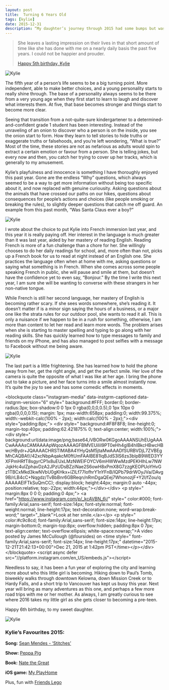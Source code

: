 ```yaml
---
layout: post
title:  Turning 6 Years Old
tags: [kylie]
date: 2015-12-31
description: “My daughter’s journey through 2015 had some bumps but was full of adventure.”
--- 
```

> She leaves a lasting impression on their lives in that short amount of time like she has done with me on a nearly daily basis the past five years. I could not be happier and prouder.
> 
> [Happy 5th birthday, Kylie](http://www.foursides.ca/Number-5/ "Number 5 | Four Sides")

![Kylie](http://www.foursides.ca/images/Kylie2015-1.jpg)

The fifth year of a person’s life seems to be a big turning point. More independent, able to make better choices, and a young personality starts to really shine through. The base of a personality always seems to be there from a very young age when they first start to learn to laugh and discover what interests them. At five, that base becomes stronger and things start to become more clear. 

Seeing that transition from a not-quite-sure kindergartener to a determined-and-confident grade 1 student has been interesting. Instead of the unraveling of an onion to discover who a person is on the inside, you see the onion start to form. How they learn to tell stories to hide truths or exaggerate truths or falsehoods, and you’re left wondering, “What is true?” Most of the time, these stories are not as nefarious as adults would spin to extract a certain emotion or favour from a person. She is telling jokes, but every now and then, you catch her trying to cover up her tracks, which is generally to my amusement.

Kylie’s playfulness and innocence is something I have thoroughly enjoyed this past year. Gone are the endless “Why” questions, which always seemed to be a way to get more information without being too specific about it, and now replaced with genuine curiousity. Asking questions about the animals that have crossed our paths on our hikes, questions about consequences for people’s actions and choices (like people smoking or breaking the rules), to slightly deeper questions that catch me off guard. An example from this past month, “Was Santa Claus ever a boy?”

![Kylie](http://www.foursides.ca/images/Kylie2015-4.jpg)

I wrote about the choice to put Kylie into French immersion last year, and this year it is really paying off. Her interest in the language is much greater than it was last year, aided by her mastery of reading English. Reading French is more of a fun challenge than a chore for her. She willingly chooses to do her daily readings for school, and, more often than not, picks up a French book for us to read at night instead of an English one. She practices the language often when at home with me, asking questions or saying what something is in French. When she comes across some people speaking French in public, she will pause and smile at them, but doesn’t have the confidence yet to even say, “Bonjour.” By the time I write this next year, I am sure she will be wanting to converse with these strangers in her non-native tongue. 

While French is still her second language, her mastery of English is becoming rather scary. If she sees words somewhere, she’s reading it. It doesn’t matter if is a minor sign saying the hours of a business, or a major one like the strata rules for our outdoor pool, she wants to read it all. This is only a nuisance if we happen to be in a rush for something, otherwise, I am more than content to let her read and learn more words. The problem arises when she is starting to master spelling and typing to go along with her reading skills. She has quickly learned how to type messages to family and friends on my iPhone, and has also managed to post selfies with a message to Facebook without me being aware. 

![Kylie](http://www.foursides.ca/images/Kylie2015-2.jpg)

The last part is a little frightening. She has learned how to hold the phone away from her, get the right angle, and get the perfect smile. Her love of the camera is quite the opposite of what I was like at her age. I bring the phone out to take a picture, and her face turns into a smile almost instantly now. It’s quite the joy to see and has some comedic effects in moments.

\<blockquote class="instagram-media" data-instgrm-captioned data-instgrm-version="6" style=" background:#FFF; border:0; border-radius:3px; box-shadow:0 0 1px 0 rgba(0,0,0,0.5),0 1px 10px 0 rgba(0,0,0,0.15); margin: 1px; max-width:658px; padding:0; width:99.375%; width:-webkit-calc(100% - 2px); width:calc(100% - 2px);"\>\<div style="padding:8px;"\> \<div style=" background:#F8F8F8; line-height:0; margin-top:40px; padding:62.421875% 0; text-align:center; width:100%;"\> \<div style=" background:url(data:image/png;base64,iVBORw0KGgoAAAANSUhEUgAAACwAAAAsCAMAAAApWqozAAAAGFBMVEUiIiI9PT0eHh4gIB4hIBkcHBwcHBwcHBydr+JQAAAACHRSTlMABA4YHyQsM5jtaMwAAADfSURBVDjL7ZVBEgMhCAQBAf//42xcNbpAqakcM0ftUmFAAIBE81IqBJdS3lS6zs3bIpB9WED3YYXFPmHRfT8sgyrCP1x8uEUxLMzNWElFOYCV6mHWWwMzdPEKHlhLw7NWJqkHc4uIZphavDzA2JPzUDsBZziNae2S6owH8xPmX8G7zzgKEOPUoYHvGz1TBCxMkd3kwNVbU0gKHkx+iZILf77IofhrY1nYFnB/lQPb79drWOyJVa/DAvg9B/rLB4cC+Nqgdz/TvBbBnr6GBReqn/nRmDgaQEej7WhonozjF+Y2I/fZou/qAAAAAElFTkSuQmCC); display:block; height:44px; margin:0 auto -44px; position:relative; top:-22px; width:44px;"\>\</div\>\</div\> \<p style=" margin:8px 0 0 0; padding:0 4px;"\> \<a href="https://www.instagram.com/p/_kcAVBN_6j/" style=" color:#000; font-family:Arial,sans-serif; font-size:14px; font-style:normal; font-weight:normal; line-height:17px; text-decoration:none; word-wrap:break-word;" target="_blank"\>Look at her smile.\</a\>\</p\> \<p style=" color:#c9c8cd; font-family:Arial,sans-serif; font-size:14px; line-height:17px; margin-bottom:0; margin-top:8px; overflow:hidden; padding:8px 0 7px; text-align:center; text-overflow:ellipsis; white-space:nowrap;"\>A video posted by James McCullough (@foursides) on \<time style=" font-family:Arial,sans-serif; font-size:14px; line-height:17px;" datetime="2015-12-21T21:42:13+00:00"\>Dec 21, 2015 at 1:42pm PST\</time\>\</p\>\</div\>\</blockquote\> \<script async defer src="//platform.instagram.com/en_US/embeds.js"\>\</script\>

Needless to say, it has been a fun year of exploring the city and learning more about who this little girl is becoming. Hiking down to Paul’s Tomb, biweekly walks through downtown Kelowna, down Mission Creek or to Hardy Falls, and a short trip to Vancouver has kept us busy this year. Next year will bring as many adventures as this one, and perhaps a few more road trips with me or her mother. As always, I am greatly curious to see where 2016 takes my little girl as she gets closer to becoming a pre-teen. 

Happy 6th birthday, to my sweet daughter. 

![Kylie](http://www.foursides.ca/images/Kylie2015-3.jpg)

### Kylie’s Favourites 2015:

**Song:** [Sean Mendes - ‘Stitches’](https://www.youtube.com/watch?v=VbfpW0pbvaU "Sean Mendes - Stiches")

**Show:** [Peppa Pig](https://www.youtube.com/watch?v=u9zAJz2wyG8 "Peppa Pig")

**Book:** [Nate the Great](http://www.amazon.com/gp/product/B00B3GMN9Q/ref=as_li_tl?ie=UTF8&camp=1789&creative=390957&creativeASIN=B00B3GMN9Q&linkCode=as2&tag=four0b-20&linkId=EVGTBU36FBMXRLMT "Nate the Great")

**iOS game:** [My PlayHome](https://geo.itunes.apple.com/ca/app/my-playhome/id439628153?mt=8&at=10l4Qt "My PlayHome")

Plus, fun with [Friends Lego](http://www.amazon.ca/s/ref=as_li_ss_tl?_encoding=UTF8&camp=15121&creative=390961&fst=as%3Aoff&keywords=friends%20lego&linkCode=ur2&qid=1451548919&rh=n%3A6742029011%2Ck%3Afriends%20lego&rnid=5264023011&tag=fousid-20 "Friends Lego")